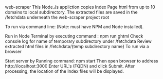 web-scraper
This Node.Js appliction copies Index Page html from up to 10 domains to local subdirectory. The extracted files are saved in the /fetchdata underneath the web-scraper project root

To run via command line: (Note: must have NPM and Node installed).

Run in Node Terminal by executing command : npm run ghtml
Check console log for name of temporary subdirectory under /fetchdata
Review extracted html files in /fetchdata/{temp subdirectory name}
To run via a browser

Start server by Running command: npm start
Then open browser to address http://localhost:3000
Enter URL's (FQDN) and click Submit. After processing, the location of the Index files will be displayed.

